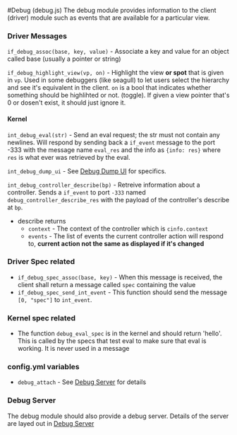 #Debug (debug.js)
The debug module provides information to the client (driver) module such as events that are available for a particular view.

### Driver Messages
`if_debug_assoc(base, key, value)` - Associate a key and value for an object called base (usually a pointer or string)

`if_debug_highlight_view(vp, on)` - Highlight the view **or spot** that is given in `vp`. Used in some debuggers (like seagull) to let users select
the hierarchy and see it's equivalent in the client. `on` is a bool that indicates whether something should be highlihted or not. (toggle).
If given a view pointer that's 0 or dosen't exist, it should just ignore it.

#### Kernel
`int_debug_eval(str)` - Send an eval request; the str must not contain any newlines. Will respond by sending back a `if_event` message to
the port -333 with the message name `eval_res` and the info as `{info: res}` where `res` is what ever was retrieved by the eval.

`int_debug_dump_ui` - See [Debug Dump UI](./debug/dump_ui.md) for specifics.

`int_debug_controller_describe(bp)` - Retreive information about a controller. Sends a `if_event` to port `-333` named `debug_controller_describe_res` with the payload of the controller's
describe at `bp`.
  * describe returns
    * `context` - The context of the controller which is `cinfo.context`
    * `events` - The list of events the current controller action will respond to, **current action not the same as displayed if it's changed**

### Driver Spec related
  * `if_debug_spec_assoc(base, key)` - When this message is received, the client shall return a message called `spec` containing the value
  * `if_debug_spec_send_int_event` - This function should send the message `[0, "spec"]` to `int_event`.

### Kernel spec related
  * The function `debug_eval_spec` is in the kernel and should return 'hello'. This is called by the specs that test eval to make sure
    that eval is working. It is never used in a message

### config.yml variables
  * `debug_attach` - See [Debug Server](../debug_server.md) for details

### Debug Server
The debug module should also provide a debug server. Details of the server are layed out in [Debug Server](../debug_server.md)
